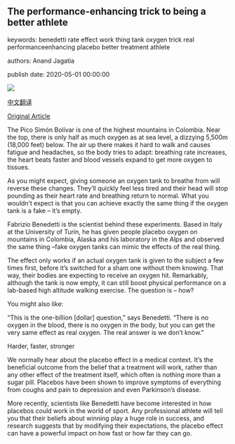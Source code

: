 ## The performance-enhancing trick to being a better athlete

keywords: benedetti rate effect work thing tank oxygen trick real performanceenhancing placebo better treatment athlete

authors: Anand Jagatia

publish date: 2020-05-01 00:00:00

![](https://ichef.bbci.co.uk/wwfeatures/live/624_351/images/live/p0/8c/0f/p08c0fzl.jpg)

[中文翻译](The%20performance-enhancing%20trick%20to%20being%20a%20better%20athlete_zh.md)

[Original Article](http://www.bbc.com/future/article/20200501-the-performance-enhancing-trick-to-being-a-better-athlete)

The Pico Simón Bolívar is one of the highest mountains in Colombia. Near the top, there is only half as much oxygen as at sea level, a dizzying 5,500m (18,000 feet) below. The air up there makes it hard to walk and causes fatigue and headaches, so the body tries to adapt: breathing rate increases, the heart beats faster and blood vessels expand to get more oxygen to tissues.

As you might expect, giving someone an oxygen tank to breathe from will reverse these changes. They’ll quickly feel less tired and their head will stop pounding as their heart rate and breathing return to normal. What you wouldn’t expect is that you can achieve exactly the same thing if the oxygen tank is a fake – it’s empty.

Fabrizio Benedetti is the scientist behind these experiments. Based in Italy at the University of Turin, he has given people placebo oxygen on mountains in Colombia, Alaska and his laboratory in the Alps and observed the same thing –fake oxygen tanks can mimic the effects of the real thing.

The effect only works if an actual oxygen tank is given to the subject a few times first, before it’s switched for a sham one without them knowing. That way, their bodies are expecting to receive an oxygen hit. Remarkably, although the tank is now empty, it can still boost physical performance on a lab-based high altitude walking exercise. The question is – how?

You might also like:

“This is the one-billion [dollar] question,” says Benedetti. “There is no oxygen in the blood, there is no oxygen in the body, but you can get the very same effect as real oxygen. The real answer is we don’t know.”

Harder, faster, stronger

We normally hear about the placebo effect in a medical context. It’s the beneficial outcome from the belief that a treatment will work, rather than any other effect of the treatment itself, which often is nothing more than a sugar pill. Placebos have been shown to improve symptoms of everything from coughs and pain to depression and even Parkinson’s disease.

More recently, scientists like Benedetti have become interested in how placebos could work in the world of sport. Any professional athlete will tell you that their beliefs about winning play a huge role in success, and research suggests that by modifying their expectations, the placebo effect can have a powerful impact on how fast or how far they can go.